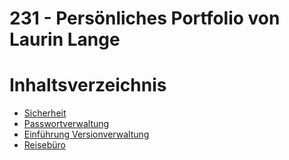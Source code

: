 # 231 - Persönliches Portfolio von Laurin Lange


# Inhaltsverzeichnis
 - [Sicherheit](/01_Sicherheit/)
 - [Passwortverwaltung](02_Passwortverwaltung/)
 - [Einführung Versionverwaltung](03_Einführung-Versionverwaltung)
 - [Reisebüro](/04_Reisebüro/)
